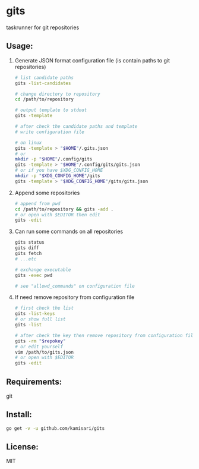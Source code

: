 gits
====
taskrunner for git repositories

Usage:
------
1. Generate JSON format configuration file (is contain paths to git repositories)
	```sh
	# list candidate paths
	gits -list-candidates
	```

	```sh
	# change directory to repository
	cd /path/to/repository

	# output template to stdout
	gits -template

	# after check the candidate paths and template
	# write configuration file

	# on linux
	gits -template > "$HOME"/.gits.json
	# or
	mkdir -p "$HOME"/.config/gits
	gits -template > "$HOME"/.config/gits/gits.json
	# or if you have $XDG_CONFIG_HOME
	mkdir -p "$XDG_CONFIG_HOME"/gits
	gits -template > "$XDG_CONFIG_HOME"/gits/gits.json
	```

2. Append some repositories
	```sh
	# append from pwd
	cd /path/to/repository && gits -add .
	# or open with $EDITOR then edit
	gits -edit
	```

3. Can run some commands on all repositories
	```sh
	gits status
	gits diff
	gits fetch
	# ...etc

	# exchange executable
	gits -exec pwd

	# see "allowd_commands" on configuration file
	```

4. If need remove repository from configuration file
	```sh
	# first check the list
	gits -list-keys
	# or show full list
	gits -list

	# after check the key then remove repository from configuration file
	gits -rm "$repokey"
	# or edit yourself
	vim /path/to/gits.json
	# or open with $EDITOR
	gits -edit
	```


Requirements:
-------------
git

Install:
--------
```sh
go get -v -u github.com/kamisari/gits
```

License:
--------
MIT
